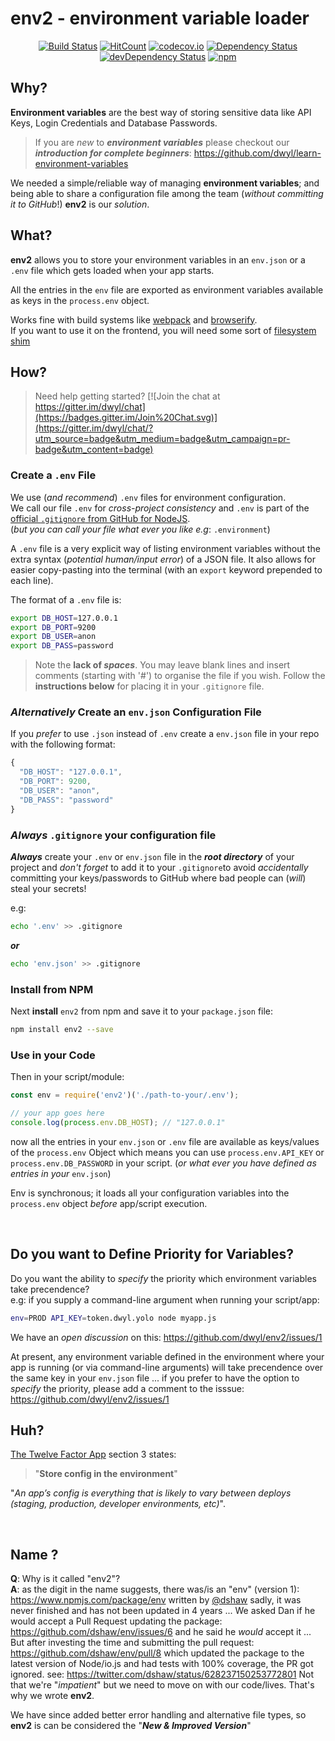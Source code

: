 env2 - environment variable loader
===

<div align="center">

[![Build Status](https://img.shields.io/travis/dwyl/env2.svg?style=flat-square)](https://travis-ci.org/dwyl/env2)
[![HitCount](http://hits.dwyl.io/dwyl/env2.svg)](https://github.com/dwyl/env2)
[![codecov.io](https://img.shields.io/codecov/c/github/dwyl/env2/master.svg?style=flat-square)](http://codecov.io/github/dwyl/env2?branch=master)
[![Dependency Status](https://img.shields.io/david/dwyl/env2.svg?style=flat-square)](https://david-dm.org/dwyl/env2)
[![devDependency Status](https://img.shields.io/david/dev/dwyl/env2.svg?style=flat-square)](https://david-dm.org/dwyl/env2?type=dev)
[![npm](https://img.shields.io/npm/v/env2.svg?style=flat-square)](https://www.npmjs.com/package/env2)

</div>

## Why?

**Environment variables** are the best way of storing sensitive data
like API Keys, Login Credentials and Database Passwords.

> If you are *new* to ***environment variables***
please checkout our ***introduction for complete beginners***:
https://github.com/dwyl/learn-environment-variables

We needed a simple/reliable way of managing **environment variables**;
and being able to share a configuration file among the team
(_without committing it to GitHub_!) **env2** is our *solution*.

## What?

**env2** allows you to store your environment variables in an `env.json` or a
`.env` file which gets loaded when your app starts.

All the entries in the `env` file are exported as environment variables
available as keys in the `process.env` object.

Works fine with build systems like [webpack](https://webpack.github.io/) and [browserify](http://browserify.org/).  
If you want to use it on the frontend, you will need some sort of [filesystem shim](https://github.com/substack/brfs)

## How?

> Need help getting started? [![Join the chat at https://gitter.im/dwyl/chat](https://badges.gitter.im/Join%20Chat.svg)](https://gitter.im/dwyl/chat/?utm_source=badge&utm_medium=badge&utm_campaign=pr-badge&utm_content=badge)

### Create a `.env` File

We use (*and recommend*) `.env` files for environment configuration.  
We call our file `.env` for *cross-project consistency* and `.env` is part of the [official `.gitignore` from GitHub for NodeJS](https://github.com/github/gitignore/blob/9ef1596ac14f77ddd79a74e3f621ee117022e107/Node.gitignore#L55-L56).  
(*but you can call your file what ever you like e.g*: `.environment`)  

A `.env` file is a very explicit way of listing environment variables
without the extra syntax (_potential human/input error_) of a JSON file.
It also allows for easier copy-pasting into the terminal
(with an `export` keyword prepended to each line).

The format of a `.env` file is:

```sh
export DB_HOST=127.0.0.1
export DB_PORT=9200
export DB_USER=anon
export DB_PASS=password
```

> Note the **lack of _spaces_**. You may leave blank lines and insert comments
(starting with '#') to organise the file if you wish. Follow the **instructions
below** for placing it in your `.gitignore` file.

### *Alternatively* Create an `env.json` Configuration File

If you *prefer* to use `.json` instead of `.env` create a `env.json` file in your repo with the following format:

```js
{
  "DB_HOST": "127.0.0.1",
  "DB_PORT": 9200,
  "DB_USER": "anon",
  "DB_PASS": "password"
}
```

### *Always* `.gitignore` your configuration file

***Always*** create your `.env` or `env.json` file
in the ***root directory*** of your project and _don't forget_ to add it to your `.gitignore`to
avoid _accidentally_ committing your keys/passwords to GitHub where bad people can (*will*) steal your secrets!

e.g:
```sh
echo '.env' >> .gitignore
```
***or***
```sh
echo 'env.json' >> .gitignore
```


### Install from NPM

Next **install** `env2` from npm and save it to your `package.json` file:

```sh
npm install env2 --save
```

### Use in your Code

Then in your script/module:

```js
const env = require('env2')('./path-to-your/.env');

// your app goes here
console.log(process.env.DB_HOST); // "127.0.0.1"
```

now all the entries in your `env.json` or `.env` file are available as
keys/values of the `process.env` Object which means you can use
`process.env.API_KEY` or `process.env.DB_PASSWORD` in your script.
(*or what ever you have defined as entries in your* `env.json`)


Env is synchronous; it loads all your configuration variables into the
`process.env` object *before* app/script execution.

<br />

## Do you want to Define Priority for Variables?

Do you want the ability to *specify* the priority which
environment variables take precendence?  
e.g: if you supply a command-line argument when running your script/app:
```sh
env=PROD API_KEY=token.dwyl.yolo node myapp.js
```
We have an *open discussion* on this: https://github.com/dwyl/env2/issues/1

At present, any environment variable defined in the environment where
your app is running (or via command-line arguments) will take
precendence over the same key in your `env.json` file ... if you prefer
to have the option to *specify* the priority, please add a comment to the isssue:
https://github.com/dwyl/env2/issues/1

## Huh?

[The Twelve Factor App](http://12factor.net/config) section 3 states:

> "**Store config in the environment**"

"*An app’s config is everything that is likely to vary between deploys
(staging, production, developer environments, etc)*".

<br />

## Name ?

**Q**: Why is it called "env2"?  
**A**: as the digit in the name suggests, there was/is an "env" (version 1):
https://www.npmjs.com/package/env written by [@dshaw](https://github.com/dshaw)
sadly, it was never finished and has not been updated in 4 years ...
We asked Dan if he would accept a Pull Request updating the package:
https://github.com/dshaw/env/issues/6 and he said he *would* accept it ...
But after investing the time and submitting the pull request:
https://github.com/dshaw/env/pull/8 which updated the package to the latest
version of Node/io.js and had tests with 100% coverage, the PR got ignored.
see: https://twitter.com/dshaw/status/628237150253772801
Not that we're "_impatient_" but we need to move on with our code/lives.
That's why we wrote **env2**.

We have since added better error handling and alternative file types,
so **env2** is can be considered the "***New & Improved Version***"
